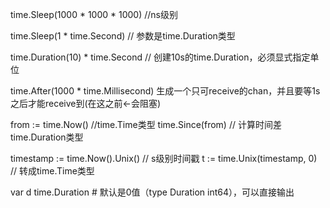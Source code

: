 time.Sleep(1000 * 1000 * 1000)  //ns级别

time.Sleep(1 * time.Second) // 参数是time.Duration类型

time.Duration(10) * time.Second  // 创建10s的time.Duration，必须显式指定单位

time.After(1000 * time.Millisecond)
生成一个只可receive的chan，并且要等1s之后才能receive到(在这之前<-会阻塞)

from := time.Now()  //time.Time类型
time.Since(from)  // 计算时间差 time.Duration类型

timestamp := time.Now().Unix()  // s级别时间戳
t := time.Unix(timestamp, 0)  // 转成time.Time类型


var d time.Duration  # 默认是0值（type Duration int64），可以直接输出